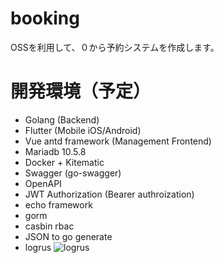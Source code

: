# booking
OSSを利用して、０から予約システムを作成します。

# 開発環境（予定）
- Golang (Backend)
- Flutter (Mobile iOS/Android)
- Vue antd framework (Management Frontend)
- Mariadb 10.5.8
- Docker + Kitematic
- Swagger (go-swagger)
- OpenAPI
- JWT Authorization (Bearer authroization)
- echo framework
- gorm
- casbin rbac
- JSON to go generate
- logrus ![logrus](github.com/sirupsen/logrus)
